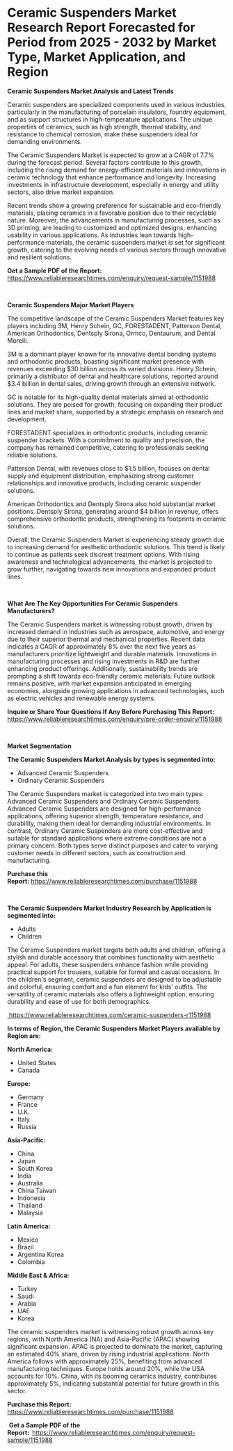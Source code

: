 <p><h1>Ceramic Suspenders Market Research Report Forecasted for Period from 2025 -  2032 by Market Type, Market Application, and Region</h1></p><p><strong>Ceramic Suspenders Market Analysis and Latest Trends</strong></p>
<p><p>Ceramic suspenders are specialized components used in various industries, particularly in the manufacturing of porcelain insulators, foundry equipment, and as support structures in high-temperature applications. The unique properties of ceramics, such as high strength, thermal stability, and resistance to chemical corrosion, make these suspenders ideal for demanding environments. </p><p>The Ceramic Suspenders Market is expected to grow at a CAGR of 7.7% during the forecast period. Several factors contribute to this growth, including the rising demand for energy-efficient materials and innovations in ceramic technology that enhance performance and longevity. Increasing investments in infrastructure development, especially in energy and utility sectors, also drive market expansion. </p><p>Recent trends show a growing preference for sustainable and eco-friendly materials, placing ceramics in a favorable position due to their recyclable nature. Moreover, the advancements in manufacturing processes, such as 3D printing, are leading to customized and optimized designs, enhancing usability in various applications. As industries lean towards high-performance materials, the ceramic suspenders market is set for significant growth, catering to the evolving needs of various sectors through innovative and resilient solutions.</p></p>
<p><strong>Get a Sample PDF of the Report:&nbsp;</strong> <a href="https://www.reliableresearchtimes.com/enquiry/request-sample/1151988?utm_campaign=3273&utm_medium=2&utm_source=Github&utm_content=ia&utm_term=14042025&utm_id=ceramic-suspenders">https://www.reliableresearchtimes.com/enquiry/request-sample/1151988</a></p>
<p>&nbsp;</p>
<p><strong>Ceramic Suspenders Major Market Players</strong></p>
<p><p>The competitive landscape of the Ceramic Suspenders Market features key players including 3M, Henry Schein, GC, FORESTADENT, Patterson Dental, American Orthodontics, Dentsply Sirona, Ormco, Dentaurum, and Dental Morelli. </p><p>3M is a dominant player known for its innovative dental bonding systems and orthodontic products, boasting significant market presence with revenues exceeding $30 billion across its varied divisions. Henry Schein, primarily a distributor of dental and healthcare solutions, reported around $3.4 billion in dental sales, driving growth through an extensive network.</p><p>GC is notable for its high-quality dental materials aimed at orthodontic solutions. They are poised for growth, focusing on expanding their product lines and market share, supported by a strategic emphasis on research and development.</p><p>FORESTADENT specializes in orthodontic products, including ceramic suspender brackets. With a commitment to quality and precision, the company has remained competitive, catering to professionals seeking reliable solutions. </p><p>Patterson Dental, with revenues close to $1.5 billion, focuses on dental supply and equipment distribution, emphasizing strong customer relationships and innovative products, including ceramic suspender solutions.</p><p>American Orthodontics and Dentsply Sirona also hold substantial market positions. Dentsply Sirona, generating around $4 billion in revenue, offers comprehensive orthodontic products, strengthening its footprints in ceramic solutions.</p><p>Overall, the Ceramic Suspenders Market is experiencing steady growth due to increasing demand for aesthetic orthodontic solutions. This trend is likely to continue as patients seek discreet treatment options. With rising awareness and technological advancements, the market is projected to grow further, navigating towards new innovations and expanded product lines.</p></p>
<p>&nbsp;</p>
<p><strong>What Are The Key Opportunities For Ceramic Suspenders Manufacturers?</strong></p>
<p><p>The Ceramic Suspenders market is witnessing robust growth, driven by increased demand in industries such as aerospace, automotive, and energy due to their superior thermal and mechanical properties. Recent data indicates a CAGR of approximately 8% over the next five years as manufacturers prioritize lightweight and durable materials. Innovations in manufacturing processes and rising investments in R&D are further enhancing product offerings. Additionally, sustainability trends are prompting a shift towards eco-friendly ceramic materials. Future outlook remains positive, with market expansion anticipated in emerging economies, alongside growing applications in advanced technologies, such as electric vehicles and renewable energy systems.</p></p>
<p><strong>Inquire or Share Your Questions If Any Before Purchasing This Report:</strong> <a href="https://www.reliableresearchtimes.com/enquiry/pre-order-enquiry/1151988?utm_campaign=3273&utm_medium=2&utm_source=Github&utm_content=ia&utm_term=14042025&utm_id=ceramic-suspenders">https://www.reliableresearchtimes.com/enquiry/pre-order-enquiry/1151988</a></p>
<p>&nbsp;</p>
<p><strong>Market Segmentation</strong></p>
<p><strong>The Ceramic Suspenders Market Analysis by types is segmented into:</strong></p>
<p><ul><li>Advanced Ceramic Suspenders</li><li>Ordinary Ceramic Suspenders</li></ul></p>
<p><p>The Ceramic Suspenders market is categorized into two main types: Advanced Ceramic Suspenders and Ordinary Ceramic Suspenders. Advanced Ceramic Suspenders are designed for high-performance applications, offering superior strength, temperature resistance, and durability, making them ideal for demanding industrial environments. In contrast, Ordinary Ceramic Suspenders are more cost-effective and suitable for standard applications where extreme conditions are not a primary concern. Both types serve distinct purposes and cater to varying customer needs in different sectors, such as construction and manufacturing.</p></p>
<p><strong>Purchase this Report:&nbsp;</strong><a href="https://www.reliableresearchtimes.com/purchase/1151988?utm_campaign=3273&utm_medium=2&utm_source=Github&utm_content=ia&utm_term=14042025&utm_id=ceramic-suspenders">https://www.reliableresearchtimes.com/purchase/1151988</a></p>
<p>&nbsp;</p>
<p><strong>The Ceramic Suspenders Market Industry Research by Application is segmented into:</strong></p>
<p><ul><li>Adults</li><li>Children</li></ul></p>
<p><p>The Ceramic Suspenders market targets both adults and children, offering a stylish and durable accessory that combines functionality with aesthetic appeal. For adults, these suspenders enhance fashion while providing practical support for trousers, suitable for formal and casual occasions. In the children's segment, ceramic suspenders are designed to be adjustable and colorful, ensuring comfort and a fun element for kids' outfits. The versatility of ceramic materials also offers a lightweight option, ensuring durability and ease of use for both demographics.</p></p>
<p><a href="https://www.reliableresearchtimes.com/ceramic-suspenders-r1151988?utm_campaign=3273&utm_medium=2&utm_source=Github&utm_content=ia&utm_term=14042025&utm_id=ceramic-suspenders">&nbsp;https://www.reliableresearchtimes.com/ceramic-suspenders-r1151988</a></p>
<p><strong>In terms of Region, the Ceramic Suspenders Market Players available by Region are:</strong></p>
<p>
    <p> <strong> North America: </strong>
        <ul>
            <li>United States</li>
            <li>Canada</li>
        </ul>
        </p> 
    <p> <strong> Europe: </strong>
        <ul>
            <li>Germany</li>
            <li>France</li>
            <li>U.K.</li>
            <li>Italy</li>
            <li>Russia</li>
        </ul>
        </p> 
    <p> <strong> Asia-Pacific: </strong>
        <ul>
            <li>China</li>
            <li>Japan</li>
            <li>South Korea</li>
            <li>India</li>
            <li>Australia</li>
            <li>China Taiwan</li>
            <li>Indonesia</li>
            <li>Thailand</li>
            <li>Malaysia</li>
        </ul>
        </p> 
    <p> <strong> Latin America: </strong>
        <ul>
            <li>Mexico</li>
            <li>Brazil</li>
            <li>Argentina Korea</li>
            <li>Colombia</li>
        </ul>
        </p> 
    <p> <strong> Middle East & Africa: </strong>
        <ul>
            <li>Turkey</li>
            <li>Saudi</li>
            <li>Arabia</li>
            <li>UAE</li>
            <li>Korea</li>
        </ul>
    </p>
    </p>
<p><p>The ceramic suspenders market is witnessing robust growth across key regions, with North America (NA) and Asia-Pacific (APAC) showing significant expansion. APAC is projected to dominate the market, capturing an estimated 40% share, driven by rising industrial applications. North America follows with approximately 25%, benefiting from advanced manufacturing techniques. Europe holds around 20%, while the USA accounts for 10%. China, with its booming ceramics industry, contributes approximately 5%, indicating substantial potential for future growth in this sector.</p></p>
<p><strong>Purchase this Report: </strong><a href="https://www.reliableresearchtimes.com/purchase/1151988?utm_campaign=3273&utm_medium=2&utm_source=Github&utm_content=ia&utm_term=14042025&utm_id=ceramic-suspenders">https://www.reliableresearchtimes.com/purchase/1151988</a></p>
<p>&nbsp;<strong>Get a Sample PDF of the Report:&nbsp;&nbsp;</strong><a href="https://www.reliableresearchtimes.com/enquiry/request-sample/1151988?utm_campaign=3273&utm_medium=2&utm_source=Github&utm_content=ia&utm_term=14042025&utm_id=ceramic-suspenders">https://www.reliableresearchtimes.com/enquiry/request-sample/1151988</a></p>
<p><strong></strong></p>
<p><p></p><p></p><p></p></p>